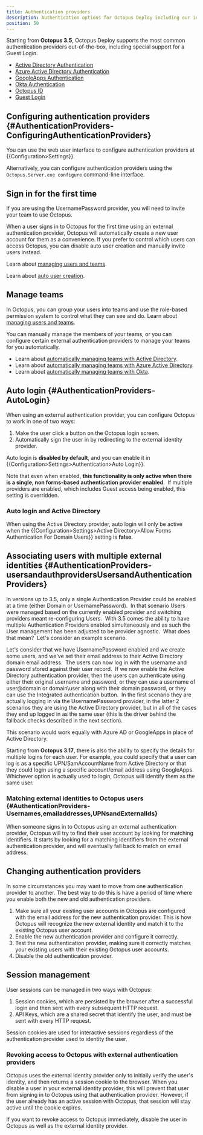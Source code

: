 ```yaml
---
title: Authentication providers
description: Authentication options for Octopus Deploy including our internal provider, Active Directory, Azure AD, Okta, and GoogleApps.
position: 50
---
```


Starting from **Octopus 3.5**, Octopus Deploy supports the most common authentication providers out-of-the-box, including special support for a Guest Login.

- [Active Directory Authentication](/docs/security/authentication/active-directory/index.md)
- [Azure Active Directory Authentication](/docs/security/authentication/azure-ad-authentication.md)
- [GoogleApps Authentication](/docs/security/authentication/googleapps-authentication.md)
- [Okta Authentication](/docs/security/authentication/okta-authentication.md)
- [Octopus ID](octopusid-authentication.md)
- [Guest Login](/docs/security/authentication/guest-login.md)

## Configuring authentication providers {#AuthenticationProviders-ConfiguringAuthenticationProviders}

You can use the web user interface to configure authentication providers at {{Configuration>Settings}}.

Alternatively, you can configure authentication providers using the `Octopus.Server.exe configure` command-line interface.

## Sign in for the first time

If you are using the UsernamePassword provider, you will need to invite your team to use Octopus. 

When a user signs in to Octopus for the first time using an external authentication provider, Octopus will automatically create a new user account for them as a convenience. If you prefer to control which users can access Octopus, you can disable auto user creation and manually invite users instead.

Learn about [managing users and teams](/docs/security/users-and-teams/index.md).

Learn about [auto user creation](/docs/security/authentication/auto-user-creation.md).

## Manage teams

In Octopus, you can group your users into teams and use the role-based permission system to control what they can see and do. Learn about [managing users and teams](/docs/security/users-and-teams/index.md).

You can manually manage the members of your teams, or you can configure certain external authentication providers to manage your teams for you automatically.

- Learn about [automatically managing teams with Active Directory](/docs/security/authentication/active-directory/index.md).
- Learn about [automatically managing teams with Azure Active Directory](/docs/security/authentication/azure-ad-authentication.md).
- Learn about [automatically managing teams with Okta](/docs/security/authentication/azure-ad-authentication.md).

## Auto login {#AuthenticationProviders-AutoLogin}

When using an external authentication provider, you can configure Octopus to work in one of two ways:

1. Make the user click a button on the Octopus login screen.
2. Automatically sign the user in by redirecting to the external identity provider.

Auto login is **disabled by default**, and you can enable it in {{Configuration>Settings>Authentication>Auto Login}}.

Note that even when enabled, **this functionality is only active when there is a single, non forms-based authentication provider enabled**.  If multiple providers are enabled, which includes Guest access being enabled, this setting is overridden.

### Auto login and Active Directory

When using the Active Directory provider, auto login will only be active when the {{Configuration>Settings>Active Directory>Allow Forms Authentication For Domain Users}} setting is **false**.

## Associating users with multiple external identities {#AuthenticationProviders-usersandauthprovidersUsersandAuthenticationProviders}

In versions up to 3.5, only a single Authentication Provider could be enabled at a time (either Domain or UsernamePassword).  In that scenario Users were managed based on the currently enabled provider and switching providers meant re-configuring Users.  With 3.5 comes the ability to have multiple Authentication Providers enabled simultaneously and as such the User management has been adjusted to be provider agnostic.  What does that mean?  Let's consider an example scenario.

Let's consider that we have UsernamePassword enabled and we create some users, and we've set their email address to their Active Directory domain email address.  The users can now log in with the username and password stored against their user record.  If we now enable the Active Directory authentication provider, then the users can authenticate using either their original username and password, or they can use a username of user@domain or domain\user along with their domain password, or they can use the Integrated authentication button.  In the first scenario they are actually logging in via the UsernamePassword provider, in the latter 2 scenarios they are using the Active Directory provider, but in all of the cases they end up logged in as the same user (this is the driver behind the fallback checks described in the next section).

This scenario would work equally with Azure AD or GoogleApps in place of Active Directory.

Starting from **Octopus 3.17**, there is also the ability to specify the details for multiple logins for each user. For example, you could specify that a user can log is as a specific UPN/SamAccountName from Active Directory or that they could login using a specific account/email address using GoogleApps. Whichever option is actually used to login, Octopus will identify them as the same user.

### Matching external identities to Octopus users {#AuthenticationProviders-Usernames,emailaddresses,UPNsandExternalIds}

When someone signs in to Octopus using an external authentication provider, Octopus will try to find their user account by looking for matching identifiers. It starts by looking for a matching identifiers from the external authentication provider, and will eventually fall back to match on email address.

## Changing authentication providers

In some circumstances you may want to move from one authentication provider to another. The best way to do this is have a period of time where you enable both the new and old authentication providers.

1. Make sure all your existing user accounts in Octopus are configured with the email address for the new authentication provider. This is how Octopus will recognize the new external identity and match it to the existing Octopus user account.
2. Enable the new authentication provider and configure it correctly.
3. Test the new authentication provider, making sure it correctly matches your existing users with their existing Octopus user accounts.
4. Disable the old authentication provider.

## Session management

User sessions can be managed in two ways with Octopus:

1. Session cookies, which are persisted by the browser after a successful login and then sent with every subsequent HTTP request.
2. API Keys, which are a shared secret that identify the user, and must be sent with every HTTP request.

Session cookies are used for interactive sessions regardless of the authentication provider used to identity the user.

### Revoking access to Octopus with external authentication providers

Octopus uses the external identity provider only to initially verify the user's identity, and then returns a session cookie to the browser. When you disable a user in your external identity provider, this will prevent that user from signing in to Octopus using that authentication provider. However, if the user already has an active session with Octopus, that session will stay active until the cookie expires.

If you want to revoke access to Octopus immediately, disable the user in Octopus as well as the external identity provider.
